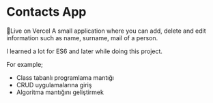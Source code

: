 # Contacts App
🔴Live on Vercel
A small application where you can add, delete and edit information such as name, surname, mail of a person.

I learned a lot for ES6 and later while doing this project.

For example;

* Class tabanlı programlama mantığı
* CRUD uygulamalarına giriş
* Algoritma mantığını geliştirmek
